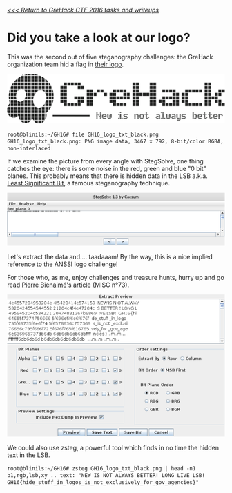 _[<<< Return to GreHack CTF 2016 tasks and writeups](/grehack-ctf-2016)_
# Did you take a look at our logo?

This was the second out of five steganography challenges:
the GreHack organization team hid a flag in [their logo](GH16_logo_txt_black.png).

![FIND THE FLAG!](GH16_logo_txt_black.png)

```console
root@blinils:~/GH16# file GH16_logo_txt_black.png
GH16_logo_txt_black.png: PNG image data, 3467 x 792, 8-bit/color RGBA, non-interlaced
```

If we examine the picture from every angle with StegSolve, one thing catches the eye:
there is some noise in the red, green and blue "0 bit" planes. This probably means that
there is hidden data in the LSB a.k.a. [Least Significant Bit](http://ijact.org/volume3issue4/IJ0340004.pdf),
a famous steganography technique.

![Screenshot #1 of StegSolve.jar](logo_SSjar_RP0.png)

Let's extract the data and.... taadaaam! By the way, this is a nice implied reference to the ANSSI logo challenge!

For those who, as me, enjoy challenges and treasure hunts,
hurry up and go read [Pierre Bienaimé's article](http://blog.bienaime.info/2015/01/le-challenge-du-logo-anssi.html) (MISC n°73).

![Screenshot #2 of StegSolve.jar](logo_SSjar_extract.png)

We could also use zsteg, a powerful tool which finds in no time the hidden text in the LSB.

```console
root@blinils:~/GH16# zsteg GH16_logo_txt_black.png | head -n1
b1,rgb,lsb,xy .. text: "NEW IS NOT ALWAYS BETTER! LONG LIVE LSB! GH16{hide_stuff_in_logos_is_not_exclusively_for_gov_agencies}"
```

